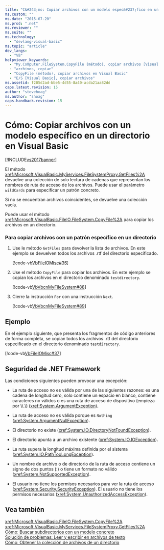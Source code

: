 ```yaml
---
title: "C&#243;mo: Copiar archivos con un modelo espec&#237;fico en un directorio en Visual Basic | Microsoft Docs"
ms.custom: ""
ms.date: "2015-07-20"
ms.prod: ".net"
ms.reviewer: ""
ms.suite: ""
ms.technology: 
  - "devlang-visual-basic"
ms.topic: "article"
dev_langs: 
  - "VB"
helpviewer_keywords: 
  - "My.Computer.FileSystem.CopyFile (método), copiar archivos [Visual Basic]"
  - "archivos, copiar"
  - "CopyFile (método), copiar archivos en Visual Basic"
  - "E/S [Visual Basic], copiar archivos"
ms.assetid: f205d2ad-bbe5-4d55-8a40-acda21aa82dd
caps.latest.revision: 15
author: "stevehoag"
ms.author: "shoag"
caps.handback.revision: 15
---
```

# C&#243;mo: Copiar archivos con un modelo espec&#237;fico en un directorio en Visual Basic
[!INCLUDE[vs2017banner](../../../../visual-basic/developing-apps/includes/vs2017banner.md)]

El método <xref:Microsoft.VisualBasic.MyServices.FileSystemProxy.GetFiles%2A> devuelve una colección de solo lectura de cadenas que representan los nombres de ruta de acceso de los archivos. Puede usar el parámetro `wildCards` para especificar un patrón concreto.  
  
 Si no se encuentran archivos coincidentes, se devuelve una colección vacía.  
  
 Puede usar el método <xref:Microsoft.VisualBasic.FileIO.FileSystem.CopyFile%2A> para copiar los archivos en un directorio.  
  
### Para copiar archivos con un patrón específico en un directorio  
  
1.  Use le método `GetFiles` para devolver la lista de archivos. En este ejemplo se devuelven todos los archivos .rtf del directorio especificado.  
  
     [!code-vb[VbFileIOMisc#36](../../../../visual-basic/developing-apps/programming/drives-directories-files/codesnippet/visualbasic/how-to-copy-files-with-a_1.vb)]  
  
2.  Use el método `CopyFile` para copiar los archivos. En este ejemplo se copian los archivos en el directorio denominado `testdirectory`.  
  
     [!code-vb[VbVbcnMyFileSystem#88](../../../../visual-basic/developing-apps/programming/drives-directories-files/codesnippet/visualbasic/how-to-copy-files-with-a_2.vb)]  
  
3.  Cierre la instrucción `For` con una instrucción `Next`.  
  
     [!code-vb[VbVbcnMyFileSystem#89](../../../../visual-basic/developing-apps/programming/drives-directories-files/codesnippet/visualbasic/how-to-copy-files-with-a_3.vb)]  
  
## Ejemplo  
 En el ejemplo siguiente, que presenta los fragmentos de código anteriores de forma completa, se copian todos los archivos .rtf del directorio especificado en el directorio denominado `testdirectory`.  
  
 [!code-vb[VbFileIOMisc#37](../../../../visual-basic/developing-apps/programming/drives-directories-files/codesnippet/visualbasic/how-to-copy-files-with-a_4.vb)]  
  
## Seguridad de .NET Framework  
 Las condiciones siguientes pueden provocar una excepción:  
  
-   La ruta de acceso no es válida por una de las siguientes razones: es una cadena de longitud cero, solo contiene un espacio en blanco, contiene caracteres no válidos o es una ruta de acceso de dispositivo \(empieza por \\\\.\\\) \(<xref:System.ArgumentException>\).  
  
-   La ruta de acceso no es válida porque es `Nothing` \(<xref:System.ArgumentNullException>\).  
  
-   El directorio no existe \(<xref:System.IO.DirectoryNotFoundException>\).  
  
-   El directorio apunta a un archivo existente \(<xref:System.IO.IOException>\).  
  
-   La ruta supera la longitud máxima definida por el sistema \(<xref:System.IO.PathTooLongException>\).  
  
-   Un nombre de archivo o de directorio de la ruta de acceso contiene un signo de dos puntos \(:\) o tiene un formato no válido \(<xref:System.NotSupportedException>\).  
  
-   El usuario no tiene los permisos necesarios para ver la ruta de acceso \(<xref:System.Security.SecurityException>\). El usuario no tiene los permisos necesarios \(<xref:System.UnauthorizedAccessException>\).  
  
## Vea también  
 <xref:Microsoft.VisualBasic.FileIO.FileSystem.CopyFile%2A>   
 <xref:Microsoft.VisualBasic.MyServices.FileSystemProxy.GetFiles%2A>   
 [Cómo: Buscar subdirectorios con un modelo concreto](../../../../visual-basic/developing-apps/programming/drives-directories-files/how-to-find-subdirectories-with-a-specific-pattern.md)   
 [Solución de problemas: Leer y escribir en archivos de texto](../../../../visual-basic/developing-apps/programming/drives-directories-files/troubleshooting-reading-from-and-writing-to-text-files.md)   
 [Cómo: Obtener la colección de archivos de un directorio](../../../../visual-basic/developing-apps/programming/drives-directories-files/how-to-get-the-collection-of-files-in-a-directory.md)